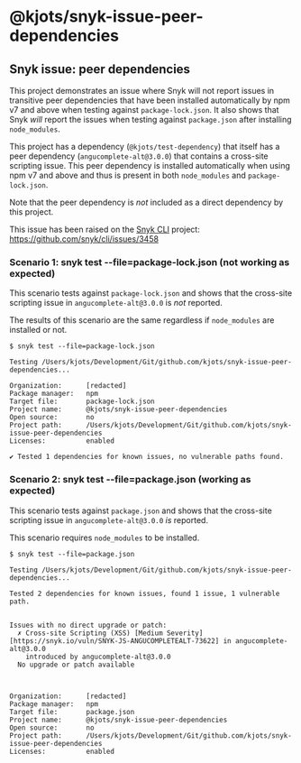 # @kjots/snyk-issue-peer-dependencies

## Snyk issue: peer dependencies

This project demonstrates an issue where Snyk will not report issues in transitive peer dependencies that have been
installed automatically by npm v7 and above when testing against `package-lock.json`.  It also shows that Snyk _will_
report the issues when testing against `package.json` after installing `node_modules`.

This project has a dependency (`@kjots/test-dependency`) that itself has a peer dependency (`angucomplete-alt@3.0.0`) that
contains a cross-site scripting issue.  This peer dependency is installed automatically when using npm v7 and above and
thus is present in both `node_modules` and `package-lock.json`.

Note that the peer dependency is _not_ included as a direct dependency by this project.

This issue has been raised on the [Snyk CLI](https://github.com/snyk/cli) project: https://github.com/snyk/cli/issues/3458

### Scenario 1: snyk test --file=package-lock.json (not working as expected)

This scenario tests against `package-lock.json` and shows that the cross-site scripting issue in `angucomplete-alt@3.0.0`
is _not_ reported.

The results of this scenario are the same regardless if `node_modules` are installed or not.

```
$ snyk test --file=package-lock.json

Testing /Users/kjots/Development/Git/github.com/kjots/snyk-issue-peer-dependencies...

Organization:      [redacted]
Package manager:   npm
Target file:       package-lock.json
Project name:      @kjots/snyk-issue-peer-dependencies
Open source:       no
Project path:      /Users/kjots/Development/Git/github.com/kjots/snyk-issue-peer-dependencies
Licenses:          enabled

✔ Tested 1 dependencies for known issues, no vulnerable paths found.
```

### Scenario 2: snyk test --file=package.json (working as expected)

This scenario tests against `package.json` and shows that the cross-site scripting issue in `angucomplete-alt@3.0.0` 
_is_ reported.

This scenario requires `node_modules` to be installed.

```
$ snyk test --file=package.json

Testing /Users/kjots/Development/Git/github.com/kjots/snyk-issue-peer-dependencies...

Tested 2 dependencies for known issues, found 1 issue, 1 vulnerable path.


Issues with no direct upgrade or patch:
  ✗ Cross-site Scripting (XSS) [Medium Severity][https://snyk.io/vuln/SNYK-JS-ANGUCOMPLETEALT-73622] in angucomplete-alt@3.0.0
    introduced by angucomplete-alt@3.0.0
  No upgrade or patch available



Organization:      [redacted]
Package manager:   npm
Target file:       package.json
Project name:      @kjots/snyk-issue-peer-dependencies
Open source:       no
Project path:      /Users/kjots/Development/Git/github.com/kjots/snyk-issue-peer-dependencies
Licenses:          enabled
```

